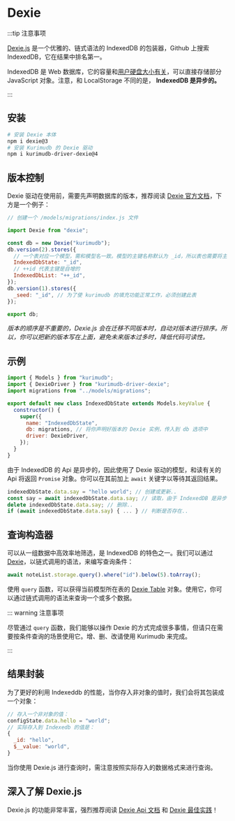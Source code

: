 # Dexie

:::tip 注意事项

[Dexie.js](https://dexie.org/) 是一个优雅的、链式语法的 IndexedDB 的包装器，Github 上搜索 IndexedDB，它在结果中排名第一。

IndexedDB 是 Web 数据库，它的容量和[用户硬盘大小有关](https://web.dev/storage-for-the-web/#how-much)，可以直接存储部分 JavaScript 对象。注意，和 LocalStorage 不同的是， **IndexedDB 是异步的。**

:::

## 安装

```bash
# 安装 Dexie 本体
npm i dexie@3
# 安装 Kurimudb 的 Dexie 驱动
npm i kurimudb-driver-dexie@4
```

## 版本控制

Dexie 驱动在使用前，需要先声明数据库的版本，推荐阅读 [Dexie 官方文档](https://dexie.org/docs/Tutorial/Design#database-versioning)，下方是一个例子：

```js
// 创建一个 /models/migrations/index.js 文件

import Dexie from "dexie";

const db = new Dexie("kurimudb");
db.version(2).stores({
  // 一个表对应一个模型，需和模型名一致。模型的主键名称默认为 _id，所以表也需要将主键设置为 _id
  IndexedDbState: "_id",
  // ++id 代表主键是自增的
  IndexedDbList: "++_id",
});
db.version(1).stores({
  _seed: "_id", // 为了使 kurimudb 的填充功能正常工作，必须创建此表
});

export db;
```

_版本的顺序是不重要的，Dexie.js 会在迁移不同版本时，自动对版本进行排序。所以，你可以把新的版本写在上面，避免未来版本过多时，降低代码可读性。_

## 示例

```js {2,3,9,10}
import { Models } from "kurimudb";
import { DexieDriver } from "kurimudb-driver-dexie";
import migrations from "../models/migrations";

export default new class IndexedDbState extends Models.keyValue {
  constructor() {
    super({
      name: "IndexedDbState",
      db: migrations, // 将你声明好版本的 Dexie 实例，传入到 db 选项中
      driver: DexieDriver,
    });
  }
}
```

由于 IndexedDB 的 Api 是异步的，因此使用了 Dexie 驱动的模型，和读有关的 Api 将返回 `Promise` 对象。你可以在其前加上 `await` 关键字以等待其返回结果。

```js
indexedDbState.data.say = "hello world"; // 创建或更新..
const say = await indexedDbState.data.say; // 读取，由于 IndexedDB 是异步的，所以需要加 await..
delete indexedDbState.data.say; // 删除..
if (await indexedDbState.data.say) { ... } // 判断是否存在..
```

## 查询构造器

可以从一组数据中高效率地筛选，是 IndexedDB 的特色之一。我们可以通过 [Dexie](https://dexie.org/docs/Table/Table)，以链式调用的语法，来编写查询条件：

```js
await noteList.storage.query().where("id").below(5).toArray();
```

使用 `query` 函数，可以获得当前模型所在表的 [Dexie Table](https://dexie.org/docs/Table/Table) 对象。使用它，你可以通过链式调用的语法来查询一个或多个数据。

::: warning 注意事项

尽管通过 `query` 函数，我们能够以操作 Dexie 的方式完成很多事情，但请只在需要按条件查询的场景使用它。增、删、改请使用 Kurimudb 来完成。

:::

## 结果封装

为了更好的利用 Indexeddb 的性能，当你存入非对象的值时，我们会将其包装成一个对象：

```js
// 存入一个非对象的值：
configState.data.hello = "world";
// 实际存入到 Indexedb 的值是：
{
  _id: "hello",
  $__value: "world",
}
```

当你使用 Dexie.js 进行查询时，需注意按照实际存入的数据格式来进行查询。


## 深入了解 Dexie.js

Dexie.js 的功能非常丰富，强烈推荐阅读 [Dexie Api 文档](https://dexie.org/docs/API-Reference) 和 [Dexie 最佳实践](https://dexie.org/docs/Tutorial/Best-Practices#1-understand-promises)！
